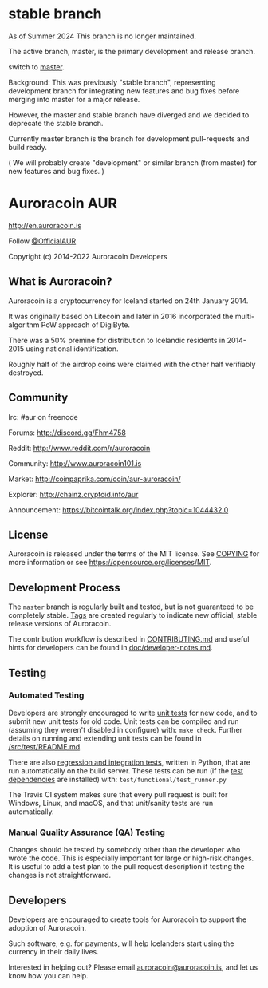 # stable branch

As of Summer 2024 This branch is no longer maintained. 

The active branch, master, is the primary development and release branch.   

switch to [master](https://github.com/aurarad/Auroracoin/tree/master).

Background: 
This was previously "stable branch", representing development branch for integrating new features and bug fixes before merging into master for a major release. 

However, the master and stable branch have diverged and we decided to deprecate the stable branch. 

Currently master branch is the branch for development pull-requests and build ready. 

( We will probably create "development" or similar branch (from master) for new features and bug fixes. ) 

# Auroracoin AUR

http://en.auroracoin.is

Follow [@OfficialAUR](https://twitter.com/OfficialAUR)

Copyright (c) 2014-2022 Auroracoin Developers


## What is Auroracoin?

Auroracoin is a cryptocurrency for Iceland started on 24th January 2014. 

It was originally based on Litecoin and later in 2016 incorporated the multi-algorithm PoW approach of DigiByte.

There was a 50% premine for distribution to Icelandic residents in 2014-2015 using national identification.

Roughly half of the airdrop coins were claimed with the other half verifiably destroyed. 


## Community

Irc: #aur on freenode

Forums: http://discord.gg/Fhm4758

Reddit: http://www.reddit.com/r/auroracoin

Community: http://www.auroracoin101.is

Market: http://coinpaprika.com/coin/aur-auroracoin/

Explorer: http://chainz.cryptoid.info/aur

Announcement: https://bitcointalk.org/index.php?topic=1044432.0

## License

Auroracoin is released under the terms of the MIT license. See [COPYING](COPYING) for more
information or see https://opensource.org/licenses/MIT.

## Development Process

The `master` branch is regularly built and tested, but is not guaranteed to be
completely stable. [Tags](https://github.com/aurarad/auroracoin/tags) are created
regularly to indicate new official, stable release versions of Auroracoin.

The contribution workflow is described in [CONTRIBUTING.md](CONTRIBUTING.md)
and useful hints for developers can be found in [doc/developer-notes.md](doc/developer-notes.md).

## Testing

### Automated Testing

Developers are strongly encouraged to write [unit tests](src/test/README.md) for new code, and to
submit new unit tests for old code. Unit tests can be compiled and run
(assuming they weren't disabled in configure) with: `make check`. Further details on running
and extending unit tests can be found in [/src/test/README.md](/src/test/README.md).

There are also [regression and integration tests](/test), written in Python, that are run automatically on the build server.
These tests can be run (if the [test dependencies](/test) are installed) with: `test/functional/test_runner.py`

The Travis CI system makes sure that every pull request is built for Windows, Linux, and macOS, and that unit/sanity tests are run automatically.

### Manual Quality Assurance (QA) Testing

Changes should be tested by somebody other than the developer who wrote the
code. This is especially important for large or high-risk changes. It is useful
to add a test plan to the pull request description if testing the changes is
not straightforward.


## Developers

Developers are encouraged to create tools for Auroracoin to support the adoption of Auroracoin. 

Such software, e.g. for payments, will help Icelanders start using the currency in their daily lives.

Interested in helping out? Please email auroracoin@auroracoin.is, and let us know how you can help.
